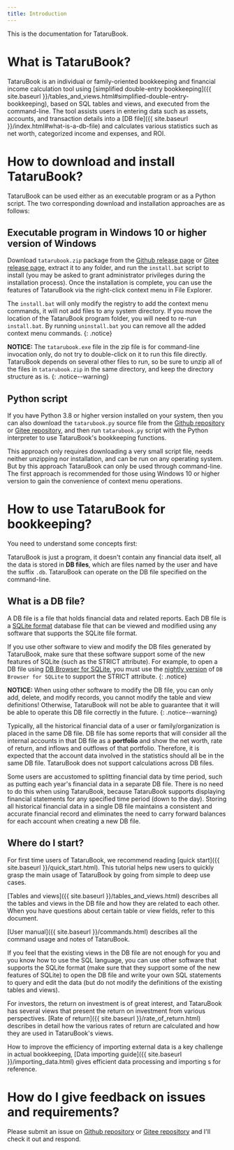 ```yaml
---
title: Introduction
---
```

This is the documentation for TataruBook.

# What is TataruBook?

TataruBook is an individual or family-oriented bookkeeping and financial income calculation tool using [simplified double-entry bookkeeping]({{ site.baseurl }}/tables_and_views.html#simplified-double-entry-bookkeeping), based on SQL tables and views, and executed from the command-line. The tool assists users in entering data such as assets, accounts, and transaction details into a [DB file]({{ site.baseurl }}/index.html#what-is-a-db-file) and calculates various statistics such as net worth, categorized income and expenses, and ROI.

# How to download and install TataruBook?

TataruBook can be used either as an executable program or as a Python script. The two corresponding download and installation approaches are as follows:

## Executable program in Windows 10 or higher version of Windows

Download `tatarubook.zip` package from the [Github release page](https://github.com/Goalsum/TataruBook/releases) or [Gitee release page](https://gitee.com/goalsum/tatarubook/releases), extract it to any folder, and run the `install.bat` script to install (you may be asked to grant administrator privileges during the installation process). Once the installation is complete, you can use the features of TataruBook via the right-click context menu in File Explorer.

The `install.bat` will only modify the registry to add the context menu commands, it will not add files to any system directory. If you move the location of the TataruBook program folder, you will need to re-run `install.bat`. By running `uninstall.bat` you can remove all the added context menu commands.
{: .notice}

**NOTICE:** The `tatarubook.exe` file in the zip file is for command-line invocation only, do not try to double-click on it to run this file directly. TataruBook depends on several other files to run, so be sure to unzip all of the files in `tatarubook.zip` in the same directory, and keep the directory structure as is.
{: .notice--warning}

## Python script

If you have Python 3.8 or higher version installed on your system, then you can also download the `tatarubook.py` source file from the [Github repository](https://github.com/Goalsum/TataruBook) or [Gitee repository](https://gitee.com/goalsum/tatarubook), and then run `tatarubook.py` script with the Python interpreter to use TataruBook's bookkeeping functions.

This approach only requires downloading a very small script file, needs neither unzipping nor installation, and can be run on any operating system. But by this approach TataruBook can only be used through command-line. The first approach is recommended for those using Windows 10 or higher version to gain the convenience of context menu operations.

# How to use TataruBook for bookkeeping?

You need to understand some concepts first:

TataruBook is just a program, it doesn't contain any financial data itself, all the data is stored in **DB files**, which are files named by the user and have the suffix `.db`. TataruBook can operate on the DB file specified on the command-line.

## What is a DB file?

A DB file is a file that holds financial data and related reports. Each DB file is a [SQLite format](https://sqlite.com/) database file that can be viewed and modified using any software that supports the SQLite file format.

If you use other software to view and modify the DB files generated by TataruBook, make sure that these software support some of the new features of SQLite (such as the STRICT attribute). For example, to open a DB file using [DB Browser for SQLite](https://sqlitebrowser.org/), you must use the [nightly version](https://nightlies.sqlitebrowser.org/latest/) of `DB Browser for SQLite` to support the STRICT attribute.
{: .notice}

**NOTICE:** When using other software to modify the DB file, you can only add, delete, and modify records, you cannot modify the table and view definitions! Otherwise, TataruBook will not be able to guarantee that it will be able to operate this DB file correctly in the future.
{: .notice--warning}

Typically, all the historical financial data of a user or family/organization is placed in the same DB file. DB file has some reports that will consider all the internal accounts in that DB file as a **portfolio** and show the net worth, rate of return, and inflows and outflows of that portfolio. Therefore, it is expected that the account data involved in the statistics should all be in the same DB file. TataruBook does not support calculations across DB files.

Some users are accustomed to splitting financial data by time period, such as putting each year's financial data in a separate DB file. There is no need to do this when using TataruBook, because TataruBook supports displaying financial statements for any specified time period (down to the day). Storing all historical financial data in a single DB file maintains a consistent and accurate financial record and eliminates the need to carry forward balances for each account when creating a new DB file.

## Where do I start?

For first time users of TataruBook, we recommend reading [quick start]({{ site.baseurl }}/quick_start.html). This tutorial helps new users to quickly grasp the main usage of TataruBook by going from simple to deep use cases.

[Tables and views]({{ site.baseurl }}/tables_and_views.html) describes all the tables and views in the DB file and how they are related to each other. When you have questions about certain table or view fields, refer to this document.

[User manual]({{ site.baseurl }}/commands.html) describes all the command usage and notes of TataruBook.

If you feel that the existing views in the DB file are not enough for you and you know how to use the SQL language, you can use other software that supports the SQLite format (make sure that they support some of the new features of SQLite) to open the DB file and write your own SQL statements to query and edit the data (but do not modify the definitions of the existing tables and views).

For investors, the return on investment is of great interest, and TataruBook has several views that present the return on investment from various perspectives. [Rate of return]({{ site.baseurl }}/rate_of_return.html) describes in detail how the various rates of return are calculated and how they are used in TataruBook's views.

How to improve the efficiency of importing external data is a key challenge in actual bookkeeping, [Data importing guide]({{ site.baseurl }}/importing_data.html) gives efficient data processing and importing s for reference.

# How do I give feedback on issues and requirements?

Please submit an issue on [Github repository](https://github.com/Goalsum/TataruBook) or [Gitee repository](https://gitee.com/goalsum/tatarubook) and I'll check it out and respond.
